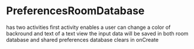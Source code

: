 # PreferencesRoomDatabase
has two activities
first activity enables a user can change a color of backround and text of a text view
the input data will be saved in both room database and shared preferences
database clears in onCreate
